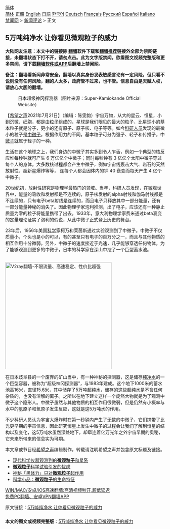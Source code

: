  <!-- 面包屑导航 --> <div class="breadcrumb"><!-- GTranslate: https://gtranslate.io/ -->  <div class="switcher notranslate">  <div class="selected">  <a href="#" onclick="return false;"> 简体</a>  </div>  <div class="option">  <a href="https://www.bannedbook.org" onclick="doGTranslate('zh-CN|zh-CN');jQuery('div.switcher div.selected a').html(jQuery(this).html());return false;" title="简体中文" class="nturl selected"> 简体</a>  <a href="https://www.bannedbook.org/zh-tw/" onclick="doGTranslate('zh-CN|zh-TW');jQuery('div.switcher div.selected a').html(jQuery(this).html());return false;" title="繁體中文" class="nturl"> 正體</a>  <a href="https://www.bannedbook.org/en/" onclick="doGTranslate('zh-CN|en');jQuery('div.switcher div.selected a').html(jQuery(this).html());return false;" title="English" class="nturl"> English</a>  <a href="https://www.bannedbook.org/ja/" onclick="doGTranslate('zh-CN|ja');jQuery('div.switcher div.selected a').html(jQuery(this).html());return false;" title="日本語" class="nturl"> 日語</a>  <a href="https://www.bannedbook.org/ko/" onclick="doGTranslate('zh-CN|ko');jQuery('div.switcher div.selected a').html(jQuery(this).html());return false;" title="한국어" class="nturl"> 한국어</a>  <a href="https://www.bannedbook.org/de/" onclick="doGTranslate('zh-CN|de');jQuery('div.switcher div.selected a').html(jQuery(this).html());return false;" title="Deutsch" class="nturl"> Deutsch</a>  <a href="https://www.bannedbook.org/fr/" onclick="doGTranslate('zh-CN|fr');jQuery('div.switcher div.selected a').html(jQuery(this).html());return false;" title="Français" class="nturl"> Français</a>  <a href="https://www.bannedbook.org/ru/" onclick="doGTranslate('zh-CN|ru');jQuery('div.switcher div.selected a').html(jQuery(this).html());return false;" title="Русский" class="nturl"> Русский</a>  <a href="https://www.bannedbook.org/es/" onclick="doGTranslate('zh-CN|es');jQuery('div.switcher div.selected a').html(jQuery(this).html());return false;" title="Español" class="nturl"> Español</a>  <a href="https://www.bannedbook.org/it/" onclick="doGTranslate('zh-CN|it');jQuery('div.switcher div.selected a').html(jQuery(this).html());return false;" title="Italiano" class="nturl"> Italiano</a>  </div>  </div>      <div class='breadcrumb-sub'><!-- Breadcrumb NavXT 6.3.0 --> <a href="https://www.bannedbook.org/" class="home">禁闻网</a> &gt; <a href="https://www.bannedbook.org/bnews/comments/" class="category">新闻评论</a> &gt; 正文</div></div><h2>5万吨纯净水 让你看见微观粒子的威力</h2> <p class="notice"><b>大陆网友注意：本文中的链接除 <a href="https://github.com/bannedbook/fanqiang" >翻墙</a>软件下载和<a href="https://github.com/killgcd/justmysocks/blob/master/README.md">翻墙推荐</a>链接外全部为禁网链接，未翻墙状态下打不开，请勿点击。此为文字版禁闻，欲看图文视频完整版和更多禁闻，请下载<a href="https://github.com/bannedbook/fanqiang">翻墙软件或APP</a>后翻墙上禁闻网。</p><p>备注：翻墙看新闻非常安全，翻墙以真实身份发表敏感言论有一定风险，但只看不说则没有任何风险，翻的人太多，政府管不过来，也不管。信息自由是天赋人权，请放心大胆的翻墙。</b></p>  <div class="entry"> <figure> <p><figcaption>日本超级神冈探测器（图片来源：Super-Kamiokande Official Website）</figcaption></figure> <p>【<span class='wp_keywordlink_affiliate'><a href="https://www.soundofhope.org" title="希望之声" target="_blank">希望之声</a></span>2021年7月21日】（编辑：陈雯韵）宇宙万物，从大的星云、恒星，小到沉微、细胞，都是由<a href="https://www.bannedbook.org/bnews/tag/%E7%B2%92%E5%AD%90/" class="st_tag internal_tag" rel="tag" title="标签 粒子 下的日志">粒子</a>组成的，星球是我们眼见的最大的粒子，比星球小的基本粒子就是分子，更小的还有原子、原子核、电子等等。如今<a href="https://www.bannedbook.org/bnews/tag/%E7%A7%91%E7%A0%94%E4%BA%BA%E5%91%98/" class="st_tag internal_tag" rel="tag" title="标签 科研人员 下的日志">科研人员</a>发现的最微小的粒子是<a href="https://www.bannedbook.org/bnews/tag/%E4%B8%AD%E5%BE%AE%E5%AD%90/" class="st_tag internal_tag" rel="tag" title="标签 中微子 下的日志">中微子</a>。根据作用力的不同，基本粒子可分为强子、轻子和传播子，中<a href="https://www.bannedbook.org/bnews/tag/%E5%BE%AE%E5%AD%90/" class="st_tag internal_tag" rel="tag" title="标签 微子 下的日志">微子</a>就属于轻子的一种。</p> <p>生活在这个地球之上，我们身边的中微子其实多到令人乍舌，例如一个典型的核反应堆每秒钟就可产生 6 万亿亿个中微子；同时每秒钟有 3 亿亿个太阳中微子穿过每个人的身体。大多数核过程都会产生中微子，例如宇宙线轰击大气、岩石的天然放射性、超新星爆炸等等， 连每个人都会因体内的钾 40 衰变而每天产生 4 亿个中微子。</p>  <p>20世纪初，放射性研究是物理学最热门的领域。当年，科研人员发现，在<a href="https://www.bannedbook.org/bnews/tag/%E5%BE%AE%E8%A7%82/" class="st_tag internal_tag" rel="tag" title="标签 微观 下的日志">微观</a>世界中，能量的吸收和发射都是不连续的，原子核发射的alpha射线和伽马射线都是不连续的，只有电子beta射线是连续的，而且电子只释放其中一部分能量，还有一部分能量神秘的消失了。因此物理学家泡利推测，出了电子，应该还有一种静止质量为零的粒子将能量携带了出去。1933年，意大利物理学家费米通过beta衰变的定量理论证实了泡利的假说，从此中微子正式登上历史的舞台。</p> <p>23年后，1956年美国<span class='wp_keywordlink'><a href="https://www.bannedbook.org/forum11/topic309.html" title="禁片：“科学”的棍子" target="_blank">科学</a></span>家柯万和莱茵斯通过实验观测到了中微子。中微子不仅质量小，个头也是小的可以，有的甚至只有电子的百万分之一，而且与其他物质的相互作用十分微弱。另外，中微子的速度接近于光速，几乎能够穿透任何物体，为了能够观测到更多的中微子，日本的科学家在深山中挖了一个巨型蓄水池。</p>  <p><br/><a href="https://github.com/bannedbook/fanqiang/wiki/V2ray%E6%9C%BA%E5%9C%BA"><img src="https://raw.githubusercontent.com/bannedbook/fanqiang/master/v2ss/images/v2free.jpg" width="336" alt="V2ray翻墙-不限流量、高速稳定、性价比超强"></a><br/></p> <p>在日本歧阜县的一个废弃的矿山当中，有一种神秘的探测器，这是储存<a href="https://www.bannedbook.org/bnews/tag/%E7%BA%AF%E5%87%80%E6%B0%B4/" class="st_tag internal_tag" rel="tag" title="标签 纯净水 下的日志">纯净水</a>的一个巨型容器，被称为“超级神冈探测器”，与1983年建成。这个地下1000米的蓄水池高16米，直径15.6米，其中储存了5万吨超纯水，储存的这些超纯水是不含任何杂质的，也没有溶解的离子。之所以在地下建立这样一个庞然大物就是为了观测中微子这个隐形人。中微子虽然与其他物质的相互作用很微弱，但是仍然有小概率与水中的氢原子和氧原子发生反应，这就是这5万吨水的作用。</p>  <p>不少科研人员认为宇宙大爆炸时在第一秒钟内产生了无数的中微子，它们携带了比光更早期的宇宙信息，因此研究恒星上发生中微子的过程会让我们了解到恒星的结构以及变化，这5万吨水虽然深处地下，却牵连着亿万光年之外宇宙早期的奥秘，它未来所带来的信息实为可期。</p> <p>本文章或节目经<a href="https://www.bannedbook.org/bnews/tag/%e5%b8%8c%e6%9c%9b%e4%b9%8b%e5%a3%b0/" class="st_tag internal_tag" rel="tag" title="标签 希望之声 下的日志">希望之声</a>编辑制作，转载请注明希望之声并包含原文标题及链接。 </p>  <ul class='op-related-articles' title='相关阅读'> <li><a href='https://www.bannedbook.org/bnews/aomi/20190530/1135969.html' target='_blank'>现代科学仪器观测到的<b>微观粒子</b>和星系</a></li> <li><a href='https://www.bannedbook.org/bnews/aomi/qiwen/20160110/490358.html' target='_blank'><b>微观粒子</b>科学试验引发的忧虑</a></li> <li><a href='https://www.bannedbook.org/bnews/aomi/earth/20150201/311061.html' target='_blank'>神秘「黑体力」只对<b>微观粒子</b>起作用</a></li> <li><a href='https://www.bannedbook.org/bnews/cnnews/20120702/36044.html' target='_blank'>科学小品：<b>微观粒子</b>的生命特征</a></li> </ul> <p class="texttj"> <a href="https://github.com/bannedbook/fanqiang/wiki/V2ray%E6%9C%BA%E5%9C%BA" target="_blank">WIN/MAC/安卓/iOS高速翻墙:高清视频秒开,超低延迟</a><br/> <a href="https://github.com/bannedbook/fanqiang/wiki/%E7%A6%81%E9%97%BB%E7%BD%91%E5%AE%89%E5%8D%93%E7%BF%BB%E5%A2%99%E6%96%B0%E9%97%BBAPP" target="_blank">免费PC翻墙、安卓VPN翻墙APP</a></p><p>原文链接：<a class="src_link"  href="https://www.soundofhope.org/post/527258" target="_blank">5万吨纯净水 让你看见微观粒子的威力</a></p><a name='sharetosocial'></a>  <div style="margin-bottom:5px;padding-bottom:5px;clear:both"> <div id="archive-pix-1" class="banner-ads"> <!-- AuctionX Display platform tag START --> <div id="26318x728x90x621x_ADSLOT2" clicktrack="%%CLICK_URL_ESC%%"></div> <!-- AuctionX Display platform tag END --> </div> <div id="archive-pix-2" class="banner-ads"> <!-- AuctionX Display platform tag START --> <div id="26315x300x250x621x_ADSLOT2" clicktrack="%%CLICK_URL_ESC%%"></div> <!-- AuctionX Display platform tag END --> </div> </div>  <div id="archive-pix-1" class="banner-ads"> <!-- AuctionX Display platform tag START --> <div id="26318x728x90x621x_ADSLOT3" clicktrack="%%CLICK_URL_ESC%%"></div> <!-- AuctionX Display platform tag END --> </div> <div><b>本文的图文或视频完整版</b>：<a href='https://www.bannedbook.org/bnews/comments/20210721/1591373.html'>5万吨纯净水 让你看见微观粒子的威力</a></div>  </div><!--END ENTRY--> 